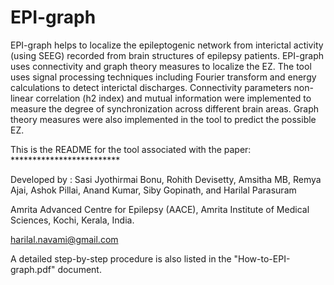 # EPI-graph
EPI-graph helps to localize the epileptogenic network from interictal activity (using SEEG) recorded from brain structures of epilepsy patients. EPI-graph uses connectivity and graph theory measures to localize the EZ. The tool uses signal processing techniques including Fourier transform and energy calculations to detect interictal discharges. Connectivity parameters non-linear correlation (h2 index) and mutual information were implemented to measure the degree of synchronization across different brain areas. Graph theory measures were also implemented in the tool to predict the possible EZ.

This is the README for the tool associated with the paper: *************************


Developed by : Sasi Jyothirmai Bonu, Rohith Devisetty, Amsitha MB, Remya Ajai, Ashok Pillai, Anand Kumar, Siby Gopinath, and Harilal Parasuram

Amrita Advanced Centre for Epilepsy (AACE), Amrita Institute of Medical Sciences, Kochi, Kerala, India.

harilal.navami@gmail.com

A detailed step-by-step procedure is also listed in the "How-to-EPI-graph.pdf" document.
